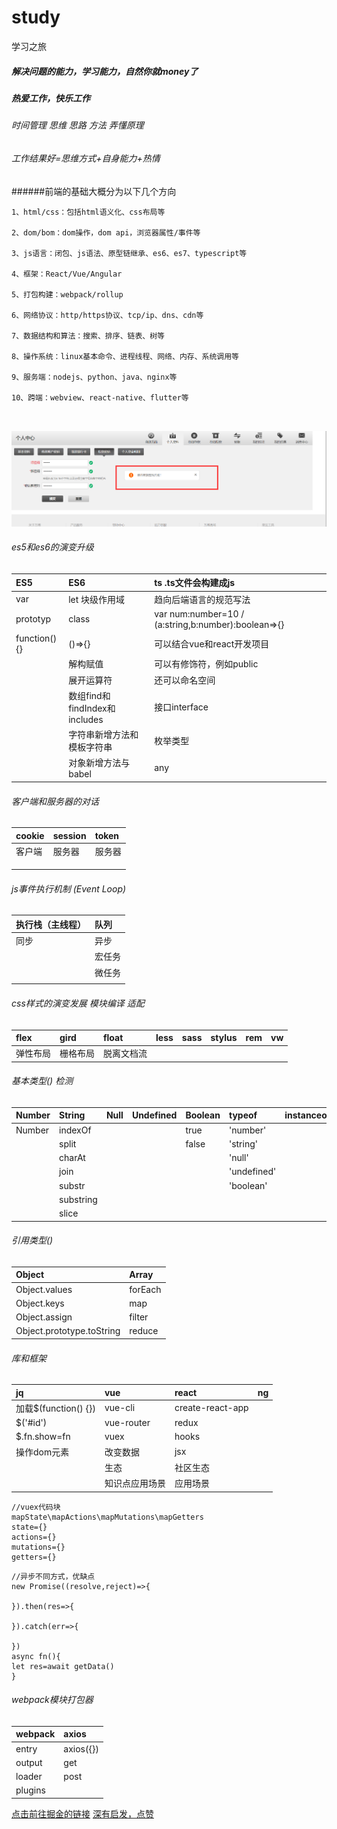 ﻿# study
学习之旅
##### 解决问题的能力，学习能力，自然你就money了
##### 热爱工作，快乐工作
###### 时间管理 思维 思路 方法 弄懂原理
###### 工作结果好=思维方式+自身能力+热情

######前端的基础大概分为以下几个方向

```
1、html/css：包括html语义化、css布局等

2、dom/bom：dom操作，dom api，浏览器属性/事件等

3、js语言：闭包、js语法、原型链继承、es6、es7、typescript等

4、框架：React/Vue/Angular

5、打包构建：webpack/rollup

6、网络协议：http/https协议、tcp/ip、dns、cdn等

7、数据结构和算法：搜索、排序、链表、树等

8、操作系统：linux基本命令、进程线程、网络、内存、系统调用等

9、服务端：nodejs、python、java、nginx等

10、跨端：webview、react-native、flutter等



```

![Image](./1.png)
###### es5和es6的演变升级
|ES5|ES6|ts   .ts文件会构建成js|
|:---|:---|:---|
|var|let 块级作用域|趋向后端语言的规范写法|
|prototyp|class|var num:number=10 / (a:string,b:number):boolean=>{}|
|function(){}|()=>{}|可以结合vue和react开发项目|
||解构赋值|可以有修饰符，例如public|
||展开运算符|还可以命名空间|
||数组find和findIndex和includes|接口interface|
||字符串新增方法和模板字符串|枚举类型|
||对象新增方法与babel|any|

###### 客户端和服务器的对话
|cookie|session|token|
|:---|:---|:---|
|客户端|服务器|服务器|
||||
||||
||||

###### js事件执行机制  (Event Loop)
|执行栈（主线程）|队列|
|:---|:---|
|同步|异步|
||宏任务|
||微任务|
|||

###### css样式的演变发展  模块编译   适配
|flex|gird|float|less|sass|stylus|rem|vw|
|:---|:---|:---|:---|:---|:---|:---|:---|
|弹性布局|栅格布局|脱离文档流||||||

###### 基本类型()  检测
|Number|String|Null|Undefined|Boolean|typeof|instanceof|
|:---|:---|:---|:---|:---|:---|:---|
|Number|indexOf|||true|'number'||
||split|||false|'string'||
||charAt||||'null'||
||join||||'undefined'||
||substr||||'boolean'||
||substring||||||
||slice||||||
###### 引用类型()
|Object|Array|
|:---|:---|
|Object.values|forEach|
|Object.keys|map|
|Object.assign|filter|
|Object.prototype.toString|reduce|

###### 库和框架
|jq|vue|react|ng|
|:---|:---|:---|:---|
|加载$(function() {})|vue-cli|create-react-app||
|$('#id')|vue-router|redux||
|$.fn.show=fn|vuex|hooks||
|操作dom元素|改变数据|jsx||
||生态|社区生态||
||知识点应用场景|应用场景||

```
//vuex代码块
mapState\mapActions\mapMutations\mapGetters
state={}
actions={}
mutations={}
getters={}
```
```
//异步不同方式，优缺点
new Promise((resolve,reject)=>{
	
}).then(res=>{

}).catch(err=>{

})
async fn(){
let res=await getData()
}
```
###### webpack模块打包器
|webpack|axios|
|:---|:---|
|entry|axios({})|
|output|get|
|loader|post|
|plugins||


[点击前往掘金的链接](https://juejin.im/post/5de87444518825124c50cd36)
[深有启发，点赞](https://www.jianshu.com/p/e8b143adb0d8)
